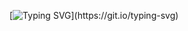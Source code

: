 [![Typing SVG](https://readme-typing-svg.demolab.com?font=Nunito&duration=4000&pause=1000&color=89BDFF&background=FFFFFF00&multiline=true&width=435&lines=Hi%2C+I'm+Caitlin+Cai.)](https://git.io/typing-svg)
